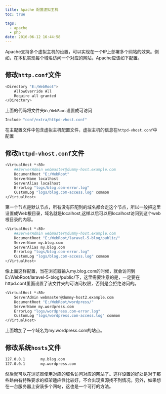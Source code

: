 ```yaml
---
title: Apache 配置虚拟主机
toc: true

tags:
  - apache
  - php
date: 2016-06-12 16:44:58
---
```

Apache支持多个虚拟主机的设置，可以实现在一个IP上部署多个网站的效果。例如，在本机实现每个域名访问一个对应的网站，Apache应该如下配置。

<!-- more -->

## 修改`http.conf`文件
``` bash
<Directory "E:/WebRoot">
    AllowOverride All
    Require all granted
</Directory>
```
上面的代码将文件夹`W:/WebRoot`设置成可访问

``` bash
Include "conf/extra/httpd-vhost.conf"
```
在主配置文件中包含虚拟主机配置文件，虚拟主机的信息在`httpd-vhost.conf`中配置

## 修改`httpd-vhost.conf`文件
``` bash
<VirtualHost *:80>
    ##ServerAdmin webmaster@dummy-host.example.com
    DocumentRoot "E:/WebRoot"
    ServerName localhost
    ServerAlias localhost
    ErrorLog "logs/blog.com-error.log"
    CustomLog "logs/blog.com-access.log" common
</VirtualHost>
```
第一个节点是默认节点，所有没有匹配到的域名都会走这个节点，所以一般把这里设置成Web根目录，域名就是localhost,这样以后可以用localhost访问到这个web根目录的内容。

``` bash
<VirtualHost *:80>
    ##ServerAdmin webmaster@dummy-host.example.com
    DocumentRoot "E:/WebRoot/laravel-5-blog/public/"
    ServerName my.blog.com
    ServerAlias my.blog.com
    ErrorLog "logs/blog.com-error.log"
    CustomLog "logs/blog.com-access.log" common
</VirtualHost>
```
像上面这样配置，当在浏览器输入my.blog.com的时候，就会访问到E:/WebRoot/laravel-5-blog/public/下，这里需要注意的是，一定要在httpd.conf里面设置了该文件夹的可访问权限，否则是会拒绝访问的。

``` bash
<VirtualHost *:80>
    ServerAdmin webmaster@dummy-host2.example.com
    DocumentRoot "E:/WebRoot/wordpress/"
    ServerName my.wordpress.com
    ErrorLog "logs/wordpress.com-error.log"
    CustomLog "logs/wordpress.com-access.log" common
</VirtualHost>
```
上面增加了一个域名为my.wordpress.com的站点。

## 修改系统`hosts`文件
``` bash
127.0.0.1       my.blog.com
127.0.0.1       my.wordpress.com
```
然后就可以在浏览器使用对应的域名访问对应的网站了。这样设置的好处是对于那些路由有特殊要求的框架适应性比较好，不会出现资源找不到情况。另外，如果想在一台服务器上安装多个网站，这也是一个可行的方法。
